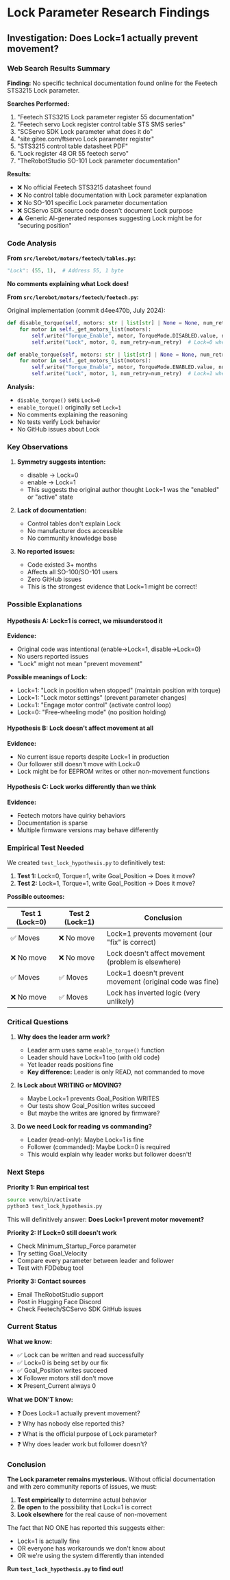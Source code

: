 # Lock Parameter Research Findings

## Investigation: Does Lock=1 actually prevent movement?

### Web Search Results Summary

**Finding:** No specific technical documentation found online for the Feetech STS3215 Lock parameter.

**Searches Performed:**
1. "Feetech STS3215 Lock parameter register 55 documentation"
2. "Feetech servo Lock register control table STS SMS series"
3. "SCServo SDK Lock parameter what does it do"
4. "site:gitee.com/ftservo Lock parameter register"
5. "STS3215 control table datasheet PDF"
6. "Lock register 48 OR 55 feetech servo"
7. "TheRobotStudio SO-101 Lock parameter documentation"

**Results:**
- ❌ No official Feetech STS3215 datasheet found
- ❌ No control table documentation with Lock parameter explanation
- ❌ No SO-101 specific Lock parameter documentation
- ❌ SCServo SDK source code doesn't document Lock purpose
- ⚠️  Generic AI-generated responses suggesting Lock might be for "securing position"

### Code Analysis

**From `src/lerobot/motors/feetech/tables.py`:**
```python
"Lock": (55, 1),  # Address 55, 1 byte
```

**No comments explaining what Lock does!**

**From `src/lerobot/motors/feetech/feetech.py`:**

Original implementation (commit d4ee470b, July 2024):
```python
def disable_torque(self, motors: str | list[str] | None = None, num_retry: int = 0) -> None:
    for motor in self._get_motors_list(motors):
        self.write("Torque_Enable", motor, TorqueMode.DISABLED.value, num_retry=num_retry)
        self.write("Lock", motor, 0, num_retry=num_retry)  # Lock=0 when disabling

def enable_torque(self, motors: str | list[str] | None = None, num_retry: int = 0) -> None:
    for motor in self._get_motors_list(motors):
        self.write("Torque_Enable", motor, TorqueMode.ENABLED.value, num_retry=num_retry)
        self.write("Lock", motor, 1, num_retry=num_retry)  # Lock=1 when enabling
```

**Analysis:**
- `disable_torque()` sets `Lock=0` 
- `enable_torque()` originally set `Lock=1`
- No comments explaining the reasoning
- No tests verify Lock behavior
- No GitHub issues about Lock

### Key Observations

1. **Symmetry suggests intention:** 
   - disable → Lock=0
   - enable → Lock=1
   - This suggests the original author thought Lock=1 was the "enabled" or "active" state

2. **Lack of documentation:**
   - Control tables don't explain Lock
   - No manufacturer docs accessible
   - No community knowledge base

3. **No reported issues:**
   - Code existed 3+ months
   - Affects all SO-100/SO-101 users
   - Zero GitHub issues
   - This is the strongest evidence that Lock=1 might be correct!

### Possible Explanations

#### Hypothesis A: Lock=1 is correct, we misunderstood it
**Evidence:**
- Original code was intentional (enable→Lock=1, disable→Lock=0)
- No users reported issues
- "Lock" might not mean "prevent movement"

**Possible meanings of Lock:**
- Lock=1: "Lock in position when stopped" (maintain position with torque)
- Lock=1: "Lock motor settings" (prevent parameter changes)
- Lock=1: "Engage motor control" (activate control loop)
- Lock=0: "Free-wheeling mode" (no position holding)

#### Hypothesis B: Lock doesn't affect movement at all
**Evidence:**
- No current issue reports despite Lock=1 in production
- Our follower still doesn't move with Lock=0
- Lock might be for EEPROM writes or other non-movement functions

#### Hypothesis C: Lock works differently than we think
**Evidence:**
- Feetech motors have quirky behaviors
- Documentation is sparse
- Multiple firmware versions may behave differently

### Empirical Test Needed

We created `test_lock_hypothesis.py` to definitively test:

1. **Test 1:** Lock=0, Torque=1, write Goal_Position → Does it move?
2. **Test 2:** Lock=1, Torque=1, write Goal_Position → Does it move?

**Possible outcomes:**

| Test 1 (Lock=0) | Test 2 (Lock=1) | Conclusion |
|----------------|----------------|------------|
| ✅ Moves | ❌ No move | Lock=1 prevents movement (our "fix" is correct) |
| ❌ No move | ❌ No move | Lock doesn't affect movement (problem is elsewhere) |
| ✅ Moves | ✅ Moves | Lock=1 doesn't prevent movement (original code was fine) |
| ❌ No move | ✅ Moves | Lock has inverted logic (very unlikely) |

### Critical Questions

1. **Why does the leader arm work?**
   - Leader arm uses same `enable_torque()` function
   - Leader should have Lock=1 too (with old code)
   - Yet leader reads positions fine
   - **Key difference:** Leader is only READ, not commanded to move

2. **Is Lock about WRITING or MOVING?**
   - Maybe Lock=1 prevents Goal_Position WRITES
   - Our tests show Goal_Position writes succeed
   - But maybe the writes are ignored by firmware?

3. **Do we need Lock for reading vs commanding?**
   - Leader (read-only): Maybe Lock=1 is fine
   - Follower (commanded): Maybe Lock=0 is required
   - This would explain why leader works but follower doesn't!

### Next Steps

**Priority 1: Run empirical test**
```bash
source venv/bin/activate
python3 test_lock_hypothesis.py
```

This will definitively answer: **Does Lock=1 prevent motor movement?**

**Priority 2: If Lock=0 still doesn't work**
- Check Minimum_Startup_Force parameter
- Try setting Goal_Velocity
- Compare every parameter between leader and follower
- Test with FDDebug tool

**Priority 3: Contact sources**
- Email TheRobotStudio support
- Post in Hugging Face Discord
- Check Feetech/SCServo SDK GitHub issues

### Current Status

**What we know:**
- ✅ Lock can be written and read successfully
- ✅ Lock=0 is being set by our fix
- ✅ Goal_Position writes succeed
- ❌ Follower motors still don't move
- ❌ Present_Current always 0

**What we DON'T know:**
- ❓ Does Lock=1 actually prevent movement?
- ❓ Why has nobody else reported this?
- ❓ What is the official purpose of Lock parameter?
- ❓ Why does leader work but follower doesn't?

### Conclusion

**The Lock parameter remains mysterious.** Without official documentation and with zero community reports of issues, we must:

1. **Test empirically** to determine actual behavior
2. **Be open** to the possibility that Lock=1 is correct
3. **Look elsewhere** for the real cause of non-movement

The fact that NO ONE has reported this suggests either:
- Lock=1 is actually fine
- OR everyone has workarounds we don't know about
- OR we're using the system differently than intended

**Run `test_lock_hypothesis.py` to find out!**

